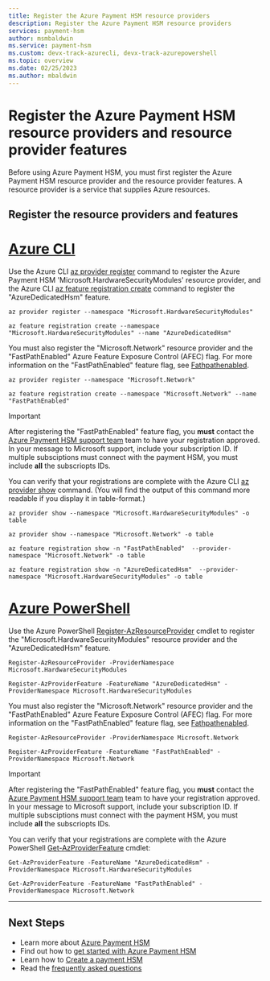 ```yaml
---
title: Register the Azure Payment HSM resource providers
description: Register the Azure Payment HSM resource providers
services: payment-hsm
author: msmbaldwin
ms.service: payment-hsm
ms.custom: devx-track-azurecli, devx-track-azurepowershell
ms.topic: overview
ms.date: 02/25/2023
ms.author: mbaldwin
---
```

# Register the Azure Payment HSM resource providers and resource provider features

Before using Azure Payment HSM, you must first register the Azure Payment HSM resource provider and the resource provider features. A resource provider is a service that supplies Azure resources.

## Register the resource providers and features

# [Azure CLI](#tab/azure-cli)

Use the Azure CLI [az provider register](/cli/azure/provider#az-provider-register) command to register the Azure Payment HSM 'Microsoft.HardwareSecurityModules' resource provider, and the Azure CLI [az feature registration create](/cli/azure/feature/registration#az-feature-registration-create) command to register the "AzureDedicatedHsm" feature.  

```azurecli-interactive
az provider register --namespace "Microsoft.HardwareSecurityModules"

az feature registration create --namespace "Microsoft.HardwareSecurityModules" --name "AzureDedicatedHsm" 
```

You must also register the "Microsoft.Network" resource provider and the "FastPathEnabled" Azure Feature Exposure Control (AFEC) flag. For more information on the "FastPathEnabled" feature flag, see [Fathpathenabled](fastpathenabled.md).

```azurecli-interactive
az provider register --namespace "Microsoft.Network"

az feature registration create --namespace "Microsoft.Network" --name "FastPathEnabled" 
```

> [!IMPORTANT]
> After registering the "FastPathEnabled" feature flag, you **must** contact the [Azure Payment HSM support team](support-guide.md#microsoft-support) team to have your registration approved.  In your message to Microsoft support, include your subscription ID.  If multiple subsciptions must connect with the payment HSM, you must include **all** the subscriopts IDs.

You can verify that your registrations are complete with the Azure CLI [az provider show](/cli/azure/provider#az-provider-show) command. (You will find the output of this command more readable if you display it in table-format.)

```azurecli-interactive
az provider show --namespace "Microsoft.HardwareSecurityModules" -o table

az provider show --namespace "Microsoft.Network" -o table

az feature registration show -n "FastPathEnabled"  --provider-namespace "Microsoft.Network" -o table

az feature registration show -n "AzureDedicatedHsm"  --provider-namespace "Microsoft.HardwareSecurityModules" -o table
```

# [Azure PowerShell](#tab/azure-powershell)

Use the Azure PowerShell [Register-AzResourceProvider](/powershell/module/az.resources/register-azresourceprovider) cmdlet to register the "Microsoft.HardwareSecurityModules" resource provider and the "AzureDedicatedHsm" feature.  

```azurepowershell-interactive
Register-AzResourceProvider -ProviderNamespace Microsoft.HardwareSecurityModules

Register-AzProviderFeature -FeatureName "AzureDedicatedHsm" -ProviderNamespace Microsoft.HardwareSecurityModules
```

You must also register the "Microsoft.Network" resource provider and the "FastPathEnabled" Azure Feature Exposure Control (AFEC) flag. For more information on the "FastPathEnabled" feature flag, see [Fathpathenabled](fastpathenabled.md).

```azurepowershell-interactive
Register-AzResourceProvider -ProviderNamespace Microsoft.Network

Register-AzProviderFeature -FeatureName "FastPathEnabled" -ProviderNamespace Microsoft.Network
```

> [!IMPORTANT]
> After registering the "FastPathEnabled" feature flag, you **must** contact the [Azure Payment HSM support team](support-guide.md#microsoft-support) team to have your registration approved.  In your message to Microsoft support, include your subscription ID.  If multiple subsciptions must connect with the payment HSM, you must include **all** the subscriopts IDs.

You can verify that your registrations are complete with the Azure PowerShell [Get-AzProviderFeature](/powershell/module/az.resources/get-azproviderfeature) cmdlet:

```azurepowershell-interactive
Get-AzProviderFeature -FeatureName "AzureDedicatedHsm" -ProviderNamespace Microsoft.HardwareSecurityModules

Get-AzProviderFeature -FeatureName "FastPathEnabled" -ProviderNamespace Microsoft.Network
```

---

## Next Steps

- Learn more about [Azure Payment HSM](overview.md)
- Find out how to [get started with Azure Payment HSM](getting-started.md)
- Learn how to [Create a payment HSM](create-payment-hsm.md)
- Read the [frequently asked questions](faq.yml)
